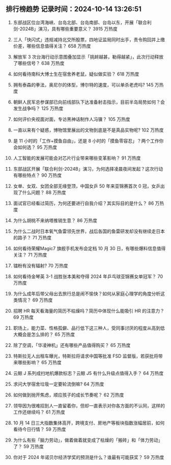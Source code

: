 
## 排行榜趋势 记录时间：2024-10-14 13:26:51
  
  1. 东部战区位台湾海峡、台岛北部、台岛南部、台岛以东，开展「联合利剑-2024B」演习，具有哪些重要意义？ 3915 万热度
    
  2. 三人「快闪式」违规减持北交所股票，四地证监局同时出手，责令购回并上缴价差，哪些信息值得关注？ 658 万热度
    
  3. 解放军 3 次台海行动示意图叠加显示「挑衅越甚，勒得越紧」，此次行动释放了哪些信号？ 638 万热度
    
  4. 如何看待南科大博士生在宿舍养老鼠，疑似做实验？ 618 万热度
    
  5. 拥有泰森的拳法，奥尼尔的体型，博尔特的速度，可以单杀老虎吗? 145 万热度
    
  6. 朝鲜人民军总参谋部已向前线部队下达准备射击指示，目前半岛局势如何？会发生战争吗？ 125 万热度
    
  7. 如何评价央视面对面，专访黑神话制作人冯骥？ 105 万热度
    
  8. 一直以来有个疑惑，博物馆里展出的文物到底是不是真品实物呢? 102 万热度
    
  9. 是 11 小时的「工作+摸鱼自由」，还是 8 小时的「摸鱼零容忍」？两个工作你会如何选？ 95 万热度
    
  10. 人工智能的发展可能会对芯片行业带来哪些变革影响？ 91 万热度
    
  11. 东部战区开展「联合利剑-2024B」演习，为何选择凌晨夜间发起？这次行动有哪些特点？ 90 万热度
    
  12. 女单、女双、女团全部无缘登顶，中国女乒 50 年来亚锦赛首次 0 冠，女乒出现了什么问题？ 88 万热度
    
  13. 面试官已经看过简历，为何还要进行自我介绍？其实际目的是什么？ 86 万热度
    
  14. 为什么胡桃不来纳塔推销生意？ 86 万热度
    
  15. 为什么二战时日本氧气鱼雷领先世界，战后各国的鱼雷研发却没有继续走日本的路子？ 71 万热度
    
  16. 如何看待荣耀Magic7 旗舰手机发布会定档 10 月 30 日，有哪些爆料信息值得关注？ 71 万热度
    
  17. 镭粉有没有辐射? 70 万热度
    
  18. 如何看待金琴英 3-1 战胜张本美和夺得 2024 年乒乓球亚锦赛女单冠军？ 70 万热度
    
  19. 为什么成年后带父母出去旅行总是闹不愉快？如何从家庭心理学的角度分析这类情况？ 69 万热度
    
  20. 招聘 HR 每天看海量的简历不枯燥吗？简历中体现什么能吸引 HR 的注意力？ 69 万热度
    
  21. 职场上，能力菜、性格孤僻、品行低下这三种人，受同事讨厌的程度从高到低大概会是怎么排的？ 65 万热度
    
  22. 除了空调，「华凌神机」还有哪些产品值得购买？ 65 万热度
    
  23. 特斯拉无人出租车曝光，特斯拉将请求中国等批准 FSD 监督版，若获批将带来哪些影响？ 65 万热度
    
  24. 云鲸 J 系列成扫地机爆款标志？云鲸 J5 有什么升级点值得入手？ 64 万热度
    
  25. 求问大学宿舍垃圾一定要轮流倒嘛? 64 万热度
    
  26. 如何做到抛开焦虑，顺应孩子的成长节奏呢？ 62 万热度
    
  27. 领导因为很难招到人一直留着你，但却一直表示对你各方面的不认同，这样的工作还继续吗？ 61 万热度
    
  28. 10 月 14 日三大指数集体高开，跨境支付、房地产等板块指数涨幅居前，如何看待今日行情？ 59 万热度
    
  29. 为什么有些「脑力劳动」，做着做着就变成了枯燥的「搬砖」和「体力劳动」了？ 59 万热度
    
  30. 你对于 2024 年诺贝尔经济学奖的预测是什么？谁最有可能获奖？ 59 万热度
    
